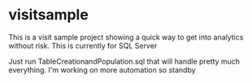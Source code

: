 # visitsample

This is a visit sample project showing a quick way to get into analytics without risk.
This is currently for SQL Server

Just run TableCreationandPopulation.sql that will handle pretty much everything.  I'm working on more automation so standby


